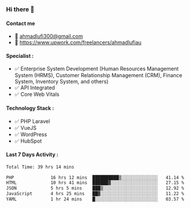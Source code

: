 ### Hi there 👋

#### Contact me 
- :email: ahmadlufi300@gmail.com
- 🔭 https://www.upwork.com/freelancers/ahmadlufiau

#### Specialist :
- ✅ Enterprise System Development (Human Resources Management System (HRMS), Customer Relationship Management (CRM), Finance System, Inventory System, and others)
- ✅ API Integrated
- ✅ Core Web Vitals

#### Technology Stack :

- ✅ PHP Laravel
- ✅ VueJS
- ✅ WordPress
- ✅ HubSpot

#### Last 7 Days Activity :
<!--START_SECTION:waka-->

```txt
Total Time: 39 hrs 14 mins

PHP              16 hrs 12 mins  ██████████▒░░░░░░░░░░░░░░   41.14 %
HTML             10 hrs 41 mins  ██████▓░░░░░░░░░░░░░░░░░░   27.15 %
JSON             5 hrs 5 mins    ███▒░░░░░░░░░░░░░░░░░░░░░   12.92 %
JavaScript       4 hrs 25 mins   ██▓░░░░░░░░░░░░░░░░░░░░░░   11.22 %
YAML             1 hr 24 mins    █░░░░░░░░░░░░░░░░░░░░░░░░   03.57 %
```

<!--END_SECTION:waka-->

<!--
**ahmadlufiau/ahmadlufiau** is a ✨ _special_ ✨ repository because its `README.md` (this file) appears on your GitHub profile.

Here are some ideas to get you started:

- 🔭 I’m currently working on ...
- 🌱 I’m currently learning ...
- 👯 I’m looking to collaborate on ...
- 🤔 I’m looking for help with ...
- 💬 Ask me about ...
- 📫 How to reach me: ...
- 😄 Pronouns: ...
- ⚡ Fun fact: ...
-->
